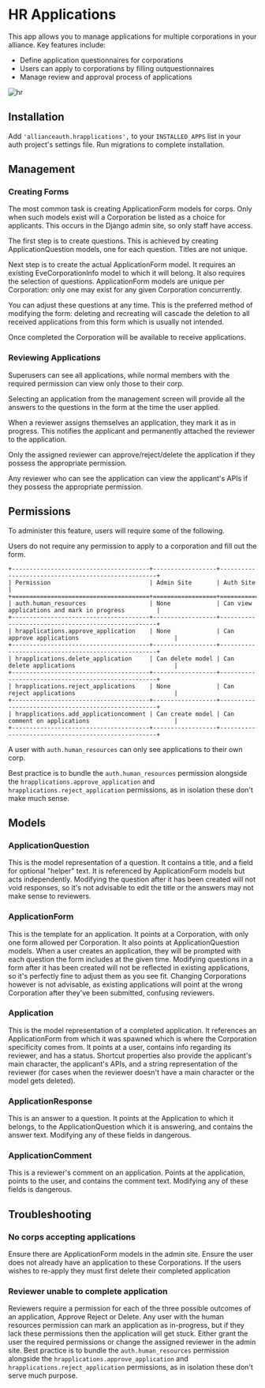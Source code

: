 # HR Applications

This app allows you to manage applications for multiple corporations in your alliance. Key features include:

- Define application questionnaires for corporations
- Users can apply to corporations by filling outquestionnaires
- Manage review and approval process of applications

![hr](/_static/images/features/apps/hr.png)

## Installation

Add `'allianceauth.hrapplications',` to your `INSTALLED_APPS` list in your auth project's settings file. Run migrations to complete installation.

## Management

### Creating Forms

The most common task is creating ApplicationForm models for corps. Only when such models exist will a Corporation be listed as a choice for applicants. This occurs in the Django admin site, so only staff have access.

The first step is to create questions. This is achieved by creating ApplicationQuestion models, one for each question. Titles are not unique.

Next step is to create the actual ApplicationForm model. It requires an existing EveCorporationInfo model to which it will belong. It also requires the selection of questions. ApplicationForm models are unique per Corporation: only one may exist for any given Corporation concurrently.

You can adjust these questions at any time. This is the preferred method of modifying the form: deleting and recreating will cascade the deletion to all received applications from this form which is usually not intended.

Once completed the Corporation will be available to receive applications.

### Reviewing Applications

Superusers can see all applications, while normal members with the required permission can view only those to their corp.

Selecting an application from the management screen will provide all the answers to the questions in the form at the time the user applied.

When a reviewer assigns themselves an application, they mark it as in progress. This notifies the applicant and permanently attached the reviewer to the application.

Only the assigned reviewer can approve/reject/delete the application if they possess the appropriate permission.

Any reviewer who can see the application can view the applicant's APIs if they possess the appropriate permission.

## Permissions

To administer this feature, users will require some of the following.

Users do not require any permission to apply to a corporation and fill out the form.

```eval_rst
+---------------------------------------+------------------+----------------------------------------------------+
| Permission                            | Admin Site       | Auth Site                                          |
+=======================================+==================+====================================================+
| auth.human_resources                  | None             | Can view applications and mark in progress         |
+---------------------------------------+------------------+----------------------------------------------------+
| hrapplications.approve_application    | None             | Can approve applications                           |
+---------------------------------------+------------------+----------------------------------------------------+
| hrapplications.delete_application     | Can delete model | Can delete applications                            |
+---------------------------------------+------------------+----------------------------------------------------+
| hrapplications.reject_applications    | None             | Can reject applications                            |
+---------------------------------------+------------------+----------------------------------------------------+
| hrapplications.add_applicationcomment | Can create model | Can comment on applications                        |
+---------------------------------------+------------------+----------------------------------------------------+
```

A user with `auth.human_resources` can only see applications to their own corp.

Best practice is to bundle the `auth.human_resources` permission alongside the `hrapplications.approve_application` and `hrapplications.reject_application` permissions, as in isolation these don't make much sense.

## Models

### ApplicationQuestion

This is the model representation of a question. It contains a title, and a field for optional "helper" text. It is referenced by ApplicationForm models but acts independently. Modifying the question after it has been created will not void responses, so it's not advisable to edit the title or the answers may not make sense to reviewers.

### ApplicationForm

This is the template for an application. It points at a Corporation, with only one form allowed per Corporation. It also points at ApplicationQuestion models. When a user creates an application, they will be prompted with each question the form includes at the given time. Modifying questions in a form after it has been created will not be reflected in existing applications, so it's perfectly fine to adjust them as you see fit. Changing Corporations however is not advisable, as existing applications will point at the wrong Corporation after they've been submitted, confusing reviewers.

### Application

This is the model representation of a completed application. It references an ApplicationForm from which it was spawned which is where the Corporation specificity comes from. It points at a user, contains info regarding its reviewer, and has a status. Shortcut properties also provide the applicant's main character, the applicant's APIs, and a string representation of the reviewer (for cases when the reviewer doesn't have a main character or the model gets deleted).

### ApplicationResponse

This is an answer to a question. It points at the Application to which it belongs, to the ApplicationQuestion which it is answering, and contains the answer text. Modifying any of these fields in dangerous.

### ApplicationComment

This is a reviewer's comment on an application. Points at the application, points to the user, and contains the comment text. Modifying any of these fields is dangerous.

## Troubleshooting

### No corps accepting applications

Ensure there are ApplicationForm models in the admin site. Ensure the user does not already have an application to these Corporations. If the users wishes to re-apply they must first delete their completed application

### Reviewer unable to complete application

Reviewers require a permission for each of the three possible outcomes of an application, Approve Reject or Delete. Any user with the human resources permission can mark an application as in-progress, but if they lack these permissions then the application will get stuck. Either grant the user the required permissions or change the assigned reviewer in the admin site. Best practice is to bundle the `auth.human_resources` permission alongside the `hrapplications.approve_application` and `hrapplications.reject_application` permissions, as in isolation these don't serve much purpose.
